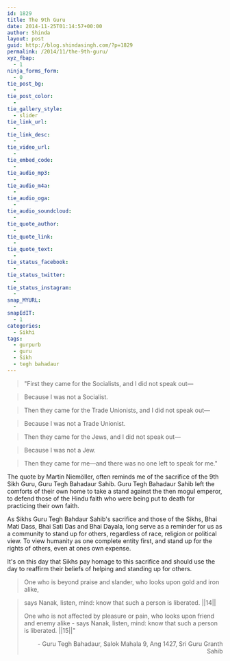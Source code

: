```yaml
---
id: 1829
title: The 9th Guru
date: 2014-11-25T01:14:57+00:00
author: Shinda
layout: post
guid: http://blog.shindasingh.com/?p=1829
permalink: /2014/11/the-9th-guru/
xyz_fbap:
  - 1
ninja_forms_form:
  - 0
tie_post_bg:
  - 
tie_post_color:
  - 
tie_gallery_style:
  - slider
tie_link_url:
  - 
tie_link_desc:
  - 
tie_video_url:
  - 
tie_embed_code:
  - 
tie_audio_mp3:
  - 
tie_audio_m4a:
  - 
tie_audio_oga:
  - 
tie_audio_soundcloud:
  - 
tie_quote_author:
  - 
tie_quote_link:
  - 
tie_quote_text:
  - 
tie_status_facebook:
  - 
tie_status_twitter:
  - 
tie_status_instagram:
  - 
snap_MYURL:
  - 
snapEdIT:
  - 1
categories:
  - Sikhi
tags:
  - gurpurb
  - guru
  - Sikh
  - tegh bahadaur
---
```

> "First they came for the Socialists, and I did not speak out—
  
> Because I was not a Socialist.
  
> Then they came for the Trade Unionists, and I did not speak out—
  
> Because I was not a Trade Unionist.
  
> Then they came for the Jews, and I did not speak out—
  
> Because I was not a Jew.
  
> Then they came for me—and there was no one left to speak for me."

The quote by Martin Niemöller, often reminds me of the sacrifice of the 9th Sikh Guru, Guru Tegh Bahadaur Sahib. Guru Tegh Bahadaur Sahib left the comforts of their own home to take a stand against the then mogul emperor, to defend those of the Hindu faith who were being put to death for practicing their own faith.

As Sikhs Guru Tegh Bahdaur Sahib's sacrifice and those of the Sikhs, Bhai Mati Dass, Bhai Sati Das and Bhai Dayala, long serve as a reminder for us as a community to stand up for others, regardless of race, religion or political view. To view humanity as one complete entity first, and stand up for the rights of others, even at ones own expense.

It's on this day that Sikhs pay homage to this sacrifice and should use the day to reaffirm their beliefs of helping and standing up for others.

> One who is beyond praise and slander, who looks upon gold and iron alike,
  
> says Nanak, listen, mind: know that such a person is liberated. ||14||
> 
> One who is not affected by pleasure or pain, who looks upon friend and enemy alike - says Nanak, listen, mind: know that such a person is liberated. ||15||"
> 
> <p style="text-align: right;">
>   - Guru Tegh Bahadaur, Salok Mahala 9, Ang 1427, Sri Guru Granth Sahib
> </p>